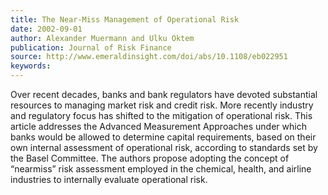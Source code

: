 ```yaml
---
title: The Near‐Miss Management of Operational Risk
date: 2002-09-01
author: Alexander Muermann and Ulku Oktem
publication: Journal of Risk Finance
source: http://www.emeraldinsight.com/doi/abs/10.1108/eb022951
keywords:
---
```


Over recent decades, banks and bank regulators have devoted substantial resources to managing market risk and credit risk. More recently industry and regulatory focus has shifted to the mitigation of operational risk. This article addresses the Advanced Measurement Approaches under which banks would be allowed to determine capital requirements, based on their own internal assessment of operational risk, according to standards set by the Basel Committee. The authors propose adopting the concept of “nearmiss” risk assessment employed in the chemical, health, and airline industries to internally evaluate operational risk.